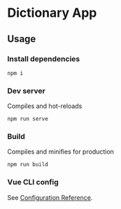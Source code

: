 # Dictionary App

## Usage
### Install dependencies
```
npm i
```

### Dev server
Compiles and hot-reloads
```
npm run serve
```

### Build
Compiles and minifies for production
```
npm run build
```

### Vue CLI config
See [Configuration Reference](https://cli.vuejs.org/config/).
